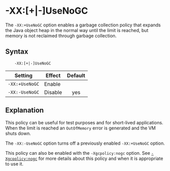 <!--
* Copyright (c) 2017, 2019 IBM Corp. and others
*
* This program and the accompanying materials are made
* available under the terms of the Eclipse Public License 2.0
* which accompanies this distribution and is available at
* https://www.eclipse.org/legal/epl-2.0/ or the Apache
* License, Version 2.0 which accompanies this distribution and
* is available at https://www.apache.org/licenses/LICENSE-2.0.
*
* This Source Code may also be made available under the
* following Secondary Licenses when the conditions for such
* availability set forth in the Eclipse Public License, v. 2.0
* are satisfied: GNU General Public License, version 2 with
* the GNU Classpath Exception [1] and GNU General Public
* License, version 2 with the OpenJDK Assembly Exception [2].
*
* [1] https://www.gnu.org/software/classpath/license.html
* [2] http://openjdk.java.net/legal/assembly-exception.html
*
* SPDX-License-Identifier: EPL-2.0 OR Apache-2.0 OR GPL-2.0 WITH
* Classpath-exception-2.0 OR LicenseRef-GPL-2.0 WITH Assembly-exception
-->

# -XX:\[+|-\]UseNoGC  

The `-XX:+UseNoGC` option enables a garbage collection policy that expands the Java object heap in the normal way until the limit is reached, but memory is not
reclaimed through garbage collection.

## Syntax

        -XX:[+|-]UseNoGC

| Setting                 | Effect | Default                                                                            |
|-------------------------|--------|:----------------------------------------------------------------------------------:|
|`-XX:+UseNoGC`           | Enable |                                                                                    |
|`-XX:-UseNoGC`           | Disable| <i class="fa fa-check" aria-hidden="true"></i><span class="sr-only">yes</span> |

## Explanation

This policy can be useful for test purposes and for short-lived applications. When the limit is reached an `OutOfMemory` error is generated and the VM shuts down.

The `-XX:-UseNoGC` option turns off a previously enabled `-XX:+UseNoGC` option.

This policy can also be enabled with the `-Xgcpolicy:nogc` option. See [`-Xgcpolicy:nogc`](xgcpolicy.md#nogc) for more details about this policy and when it is appropriate to use it.



<!-- ==== END OF TOPIC ==== xxusenogc.md ==== -->
